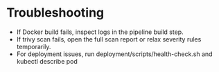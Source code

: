 # Troubleshooting

- If Docker build fails, inspect logs in the pipeline build step.
- If trivy scan fails, open the full scan report or relax severity rules temporarily.
- For deployment issues, run deployment/scripts/health-check.sh and kubectl describe pod
